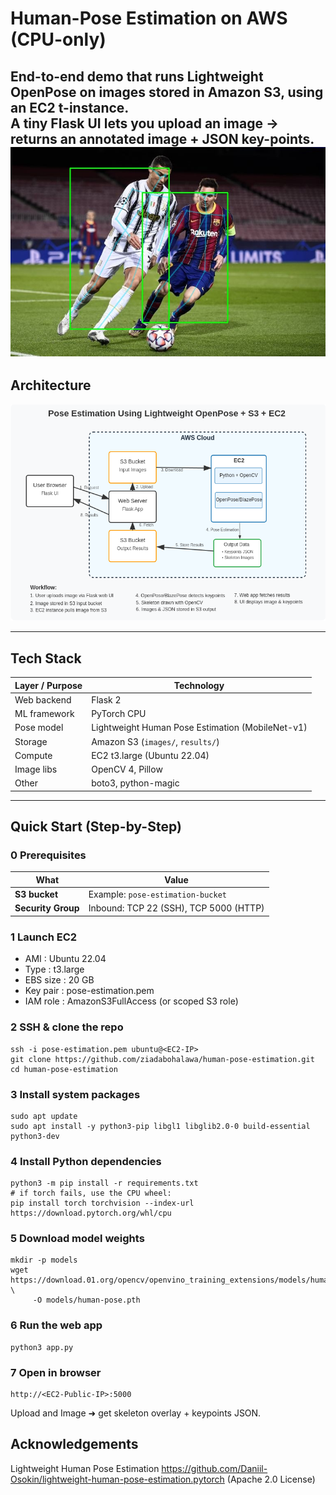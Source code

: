 # Human-Pose Estimation on AWS (CPU-only)

End-to-end demo that runs **Lightweight OpenPose** on images stored in **Amazon S3**, using an **EC2 t-instance**.  
A tiny Flask UI lets you upload an image → returns an annotated image + JSON key-points.
![](https://github.com/ziadabohalawa/Human-Pose-Estimation/blob/7c7340b16b00c75a5f49d6003b91e6e96dc08b4f/output.jpeg)
---

##  Architecture

![architecture_diagram](https://github.com/ziadabohalawa/Human-Pose-Estimation/blob/1ccb9b36c684d75e140ef20b44fd1d7dbd5cbfb5/pose_etimation_diagram.png)


---

## Tech Stack

| Layer / Purpose | Technology |
|-----------------|------------|
| Web backend     | Flask 2 |
| ML framework    | PyTorch CPU |
| Pose model      | Lightweight Human Pose Estimation (MobileNet-v1) |
| Storage         | Amazon S3 (`images/`, `results/`) |
| Compute         | EC2 t3.large (Ubuntu 22.04) |
| Image libs      | OpenCV 4, Pillow |
| Other           | boto3, python-magic |

---

## Quick Start (Step-by-Step)


### 0  Prerequisites
| What | Value |
|------|-------|
| **S3 bucket** | Example: `pose-estimation-bucket` |
| **Security Group** | Inbound: TCP 22 (SSH), TCP 5000 (HTTP) |

### 1  Launch EC2

- AMI : Ubuntu 22.04
- Type : t3.large
- EBS size : 20 GB
- Key pair : pose-estimation.pem
- IAM role : AmazonS3FullAccess (or scoped S3 role)


### 2  SSH & **clone the repo**

```
ssh -i pose-estimation.pem ubuntu@<EC2-IP>
git clone https://github.com/ziadabohalawa/human-pose-estimation.git
cd human-pose-estimation
```
### 3 Install system packages
```
sudo apt update
sudo apt install -y python3-pip libgl1 libglib2.0-0 build-essential python3-dev
```
### 4 Install Python dependencies
```
python3 -m pip install -r requirements.txt
# if torch fails, use the CPU wheel:
pip install torch torchvision --index-url https://download.pytorch.org/whl/cpu
```
### 5 Download model weights
```
mkdir -p models
wget https://download.01.org/opencv/openvino_training_extensions/models/human_pose_estimation/checkpoint_iter_370000.pth \
     -O models/human-pose.pth
```

### 6 Run the web app
```
python3 app.py          
```
### 7 Open in browser
```
http://<EC2-Public-IP>:5000
```
Upload and Image ➜ get skeleton overlay + keypoints JSON.

## Acknowledgements
Lightweight Human Pose Estimation
https://github.com/Daniil-Osokin/lightweight-human-pose-estimation.pytorch
(Apache 2.0 License)
